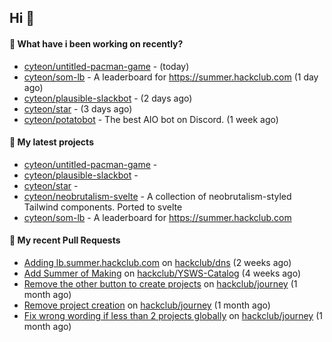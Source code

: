 ## Hi 👋

#### 👀 What have i been working on recently?

- [cyteon/untitled-pacman-game](https://github.com/cyteon/untitled-pacman-game) -  (today)
- [cyteon/som-lb](https://github.com/cyteon/som-lb) - A leaderboard for https://summer.hackclub.com (1 day ago)
- [cyteon/plausible-slackbot](https://github.com/cyteon/plausible-slackbot) -  (2 days ago)
- [cyteon/star](https://github.com/cyteon/star) -  (3 days ago)
- [cyteon/potatobot](https://github.com/cyteon/potatobot) - The best AIO bot on Discord. (1 week ago)

#### 🌱 My latest projects

- [cyteon/untitled-pacman-game](https://github.com/cyteon/untitled-pacman-game) - 
- [cyteon/plausible-slackbot](https://github.com/cyteon/plausible-slackbot) - 
- [cyteon/star](https://github.com/cyteon/star) - 
- [cyteon/neobrutalism-svelte](https://github.com/cyteon/neobrutalism-svelte) - A collection of neobrutalism-styled Tailwind components. Ported to svelte
- [cyteon/som-lb](https://github.com/cyteon/som-lb) - A leaderboard for https://summer.hackclub.com

#### 🔨 My recent Pull Requests

- [Adding lb.summer.hackclub.com](https://github.com/hackclub/dns/pull/1822) on [hackclub/dns](https://github.com/hackclub/dns) (2 weeks ago)
- [Add Summer of Making](https://github.com/hackclub/YSWS-Catalog/pull/89) on [hackclub/YSWS-Catalog](https://github.com/hackclub/YSWS-Catalog) (4 weeks ago)
- [Remove the other button to create projects](https://github.com/hackclub/journey/pull/81) on [hackclub/journey](https://github.com/hackclub/journey) (1 month ago)
- [Remove project creation](https://github.com/hackclub/journey/pull/80) on [hackclub/journey](https://github.com/hackclub/journey) (1 month ago)
- [Fix wrong wording if less than 2 projects globally](https://github.com/hackclub/journey/pull/78) on [hackclub/journey](https://github.com/hackclub/journey) (1 month ago)
